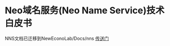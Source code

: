 # Neo域名服务(Neo Name Service)技术白皮书

NNS文档已迁移到NewEconoLab/Docs/nns [传送门](https://github.com/NewEconoLab/Docs/tree/master/nns)
